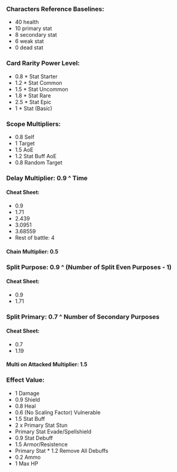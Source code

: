 ### Characters Reference Baselines:
   - 40      health
   - 10      primary stat
   - 8       secondary stat
   - 6       weak stat
   - 0       dead stat


### Card Rarity Power Level:
- 0.8 * Stat      Starter
- 1.2 * Stat      Common
- 1.5 * Stat      Uncommon
- 1.8 * Stat      Rare
- 2.5 * Stat      Epic
- 1 * Stat        (Basic)

### Scope Multipliers:
- 0.8     Self 
- 1       Target
- 1.5     AoE
- 1.2     Stat Buff AoE
- 0.8     Random Target

### Delay Multiplier: 0.9 ^ Time 
#### Cheat Sheet:
- 0.9
- 1.71
- 2.439
- 3.0951
- 3.68559
- Rest of battle: 4

#### Chain Multiplier: 0.5

### Split Purpose: 0.9 ^ (Number of Split Even Purposes - 1)
#### Cheat Sheet:
- 0.9
- 1.71

### Split Primary: 0.7 ^ Number of Secondary Purposes
#### Cheat Sheet:
- 0.7
- 1.19

#### Multi on Attacked Multiplier: 1.5

### Effect Value:
- 1                       Damage
- 0.9                     Shield
- 0.8                     Heal
- 0.6 (No Scaling Factor) Vulnerable
- 1.5                     Stat Buff
- 2 x Primary Stat        Stun
- Primary Stat            Evade/Spellshield
- 0.9                     Stat Debuff
- 1.5                     Armor/Resistence
- Primary Stat * 1.2      Remove All Debuffs
- 0.2                     Ammo
- 1                       Max HP